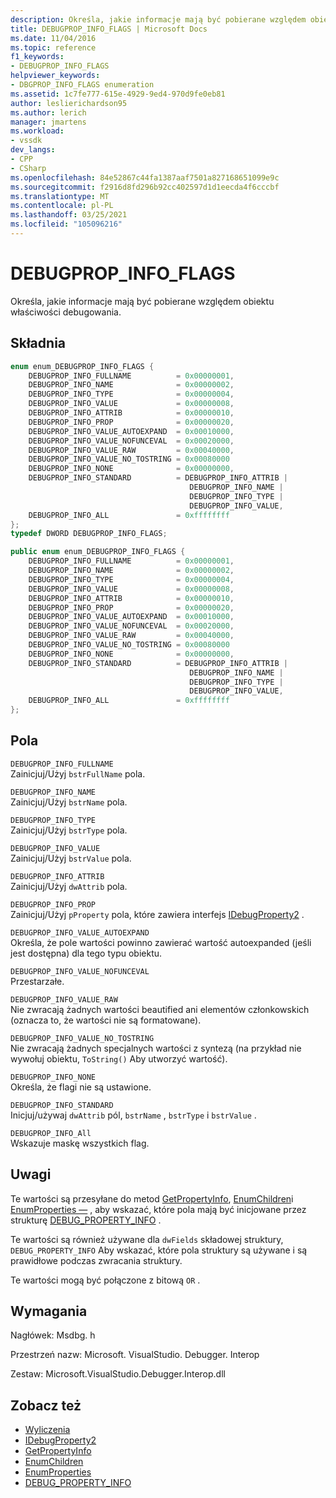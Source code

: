 ```yaml
---
description: Określa, jakie informacje mają być pobierane względem obiektu właściwości debugowania.
title: DEBUGPROP_INFO_FLAGS | Microsoft Docs
ms.date: 11/04/2016
ms.topic: reference
f1_keywords:
- DEBUGPROP_INFO_FLAGS
helpviewer_keywords:
- DBGPROP_INFO_FLAGS enumeration
ms.assetid: 1c7fe777-615e-4929-9ed4-970d9fe0eb81
author: leslierichardson95
ms.author: lerich
manager: jmartens
ms.workload:
- vssdk
dev_langs:
- CPP
- CSharp
ms.openlocfilehash: 84e52867c44fa1387aaf7501a827168651099e9c
ms.sourcegitcommit: f2916d8fd296b92cc402597d1d1eecda4f6cccbf
ms.translationtype: MT
ms.contentlocale: pl-PL
ms.lasthandoff: 03/25/2021
ms.locfileid: "105096216"
---
```

# <a name="debugprop_info_flags"></a>DEBUGPROP_INFO_FLAGS
Określa, jakie informacje mają być pobierane względem obiektu właściwości debugowania.

## <a name="syntax"></a>Składnia

```cpp
enum enum_DEBUGPROP_INFO_FLAGS {
    DEBUGPROP_INFO_FULLNAME          = 0x00000001,
    DEBUGPROP_INFO_NAME              = 0x00000002,
    DEBUGPROP_INFO_TYPE              = 0x00000004,
    DEBUGPROP_INFO_VALUE             = 0x00000008,
    DEBUGPROP_INFO_ATTRIB            = 0x00000010,
    DEBUGPROP_INFO_PROP              = 0x00000020,
    DEBUGPROP_INFO_VALUE_AUTOEXPAND  = 0x00010000,
    DEBUGPROP_INFO_VALUE_NOFUNCEVAL  = 0x00020000,
    DEBUGPROP_INFO_VALUE_RAW         = 0x00040000,
    DEBUGPROP_INFO_VALUE_NO_TOSTRING = 0x00080000
    DEBUGPROP_INFO_NONE              = 0x00000000,
    DEBUGPROP_INFO_STANDARD          = DEBUGPROP_INFO_ATTRIB |
                                        DEBUGPROP_INFO_NAME |
                                        DEBUGPROP_INFO_TYPE |
                                        DEBUGPROP_INFO_VALUE,
    DEBUGPROP_INFO_ALL               = 0xffffffff
};
typedef DWORD DEBUGPROP_INFO_FLAGS;
```

```csharp
public enum enum_DEBUGPROP_INFO_FLAGS {
    DEBUGPROP_INFO_FULLNAME          = 0x00000001,
    DEBUGPROP_INFO_NAME              = 0x00000002,
    DEBUGPROP_INFO_TYPE              = 0x00000004,
    DEBUGPROP_INFO_VALUE             = 0x00000008,
    DEBUGPROP_INFO_ATTRIB            = 0x00000010,
    DEBUGPROP_INFO_PROP              = 0x00000020,
    DEBUGPROP_INFO_VALUE_AUTOEXPAND  = 0x00010000,
    DEBUGPROP_INFO_VALUE_NOFUNCEVAL  = 0x00020000,
    DEBUGPROP_INFO_VALUE_RAW         = 0x00040000,
    DEBUGPROP_INFO_VALUE_NO_TOSTRING = 0x00080000
    DEBUGPROP_INFO_NONE              = 0x00000000,
    DEBUGPROP_INFO_STANDARD          = DEBUGPROP_INFO_ATTRIB |
                                        DEBUGPROP_INFO_NAME |
                                        DEBUGPROP_INFO_TYPE |
                                        DEBUGPROP_INFO_VALUE,
    DEBUGPROP_INFO_ALL               = 0xffffffff
};
```

## <a name="fields"></a>Pola
`DEBUGPROP_INFO_FULLNAME`\
Zainicjuj/Użyj `bstrFullName` pola.

`DEBUGPROP_INFO_NAME`\
Zainicjuj/Użyj `bstrName` pola.

`DEBUGPROP_INFO_TYPE`\
Zainicjuj/Użyj `bstrType` pola.

`DEBUGPROP_INFO_VALUE`\
Zainicjuj/Użyj `bstrValue` pola.

`DEBUGPROP_INFO_ATTRIB`\
Zainicjuj/Użyj `dwAttrib` pola.

`DEBUGPROP_INFO_PROP`\
Zainicjuj/Użyj `pProperty` pola, które zawiera interfejs [IDebugProperty2](../../../extensibility/debugger/reference/idebugproperty2.md) .

`DEBUGPROP_INFO_VALUE_AUTOEXPAND`\
Określa, że pole wartości powinno zawierać wartość autoexpanded (jeśli jest dostępna) dla tego typu obiektu.

`DEBUGPROP_INFO_VALUE_NOFUNCEVAL`\
Przestarzałe.

`DEBUGPROP_INFO_VALUE_RAW`\
Nie zwracają żadnych wartości beautified ani elementów członkowskich (oznacza to, że wartości nie są formatowane).

`DEBUGPROP_INFO_VALUE_NO_TOSTRING`\
Nie zwracają żadnych specjalnych wartości z syntezą (na przykład nie wywołuj obiektu, `ToString()` Aby utworzyć wartość).

`DEBUGPROP_INFO_NONE`\
Określa, że flagi nie są ustawione.

`DEBUGPROP_INFO_STANDARD`\
Inicjuj/używaj `dwAttrib` pól, `bstrName` , `bstrType` i `bstrValue` .

`DEBUGPROP_INFO_All`\
Wskazuje maskę wszystkich flag.

## <a name="remarks"></a>Uwagi
Te wartości są przesyłane do metod [GetPropertyInfo](../../../extensibility/debugger/reference/idebugproperty2-getpropertyinfo.md), [EnumChildren](../../../extensibility/debugger/reference/idebugproperty2-enumchildren.md)i [EnumProperties —](../../../extensibility/debugger/reference/idebugstackframe2-enumproperties.md) , aby wskazać, które pola mają być inicjowane przez strukturę [DEBUG_PROPERTY_INFO](../../../extensibility/debugger/reference/debug-property-info.md) .

Te wartości są również używane dla `dwFields` składowej struktury, `DEBUG_PROPERTY_INFO` Aby wskazać, które pola struktury są używane i są prawidłowe podczas zwracania struktury.

Te wartości mogą być połączone z bitową `OR` .

## <a name="requirements"></a>Wymagania
Nagłówek: Msdbg. h

Przestrzeń nazw: Microsoft. VisualStudio. Debugger. Interop

Zestaw: Microsoft.VisualStudio.Debugger.Interop.dll

## <a name="see-also"></a>Zobacz też
- [Wyliczenia](../../../extensibility/debugger/reference/enumerations-visual-studio-debugging.md)
- [IDebugProperty2](../../../extensibility/debugger/reference/idebugproperty2.md)
- [GetPropertyInfo](../../../extensibility/debugger/reference/idebugproperty2-getpropertyinfo.md)
- [EnumChildren](../../../extensibility/debugger/reference/idebugproperty2-enumchildren.md)
- [EnumProperties](../../../extensibility/debugger/reference/idebugstackframe2-enumproperties.md)
- [DEBUG_PROPERTY_INFO](../../../extensibility/debugger/reference/debug-property-info.md)
